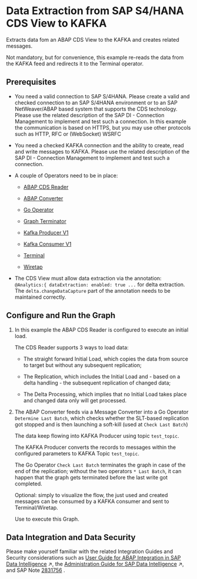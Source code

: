 <!-- loiocd22a2cd6387487c9014fb19813dcd40 -->

# Data Extraction from SAP S4/HANA CDS View to KAFKA

Extracts data fom an ABAP CDS View to the KAFKA and creates related messages.



Not mandatory, but for convenience, this example re-reads the data from the KAFKA feed and redirects it to the Terminal operator.



<a name="loiocd22a2cd6387487c9014fb19813dcd40__section_zmq_1vc_1kb"/>

## Prerequisites

-   You need a valid connection to SAP S/4HANA. Please create a valid and checked connection to an SAP S/4HANA environment or to an SAP NetWeaver/ABAP based system that supports the CDS technology. Please use the related description of the SAP DI - Connection Management to implement and test such a connection. In this example the communication is based on HTTPS, but you may use other protocols such as HTTP, RFC or \(WebSocket\) WSRFC

-   You need a checked KAFKA connection and the ability to create, read and write messages to KAFKA. Please use the related description of the SAP DI - Connection Management to implement and test such a connection.

-   A couple of Operators need to be in place:

    -   [ABAP CDS Reader](../data-intelligence-operators/abap-cds-reader-df331fc.md)

    -   [ABAP Converter](../data-intelligence-operators/abap-converter-d58c19e.md)

    -   [Go Operator](../data-intelligence-operators/go-operator-aabb1ca.md)

    -   [Graph Terminator](../data-intelligence-operators/graph-terminator-26f7ff3.md)

    -   [Kafka Producer V1](../data-intelligence-operators/kafka-producer-v1-aecfaf2.md)

    -   [Kafka Consumer V1](../data-intelligence-operators/kafka-consumer-v1-582b188.md)

    -   [Terminal](../data-intelligence-operators/terminal-2f28daf.md)

    -   [Wiretap](../data-intelligence-operators/wiretap-2a0c233.md)


-   The CDS View must allow data extraction via the annotation: `@Analytics:{ dataExtraction: enabled: true ...` for delta extraction. The `delta.changeDataCapture` part of the annotation needs to be maintained correctly.




<a name="loiocd22a2cd6387487c9014fb19813dcd40__section_ebl_jvc_1kb"/>

## Configure and Run the Graph

1.  In this example the ABAP CDS Reader is configured to execute an initial load.

    The CDS Reader supports 3 ways to load data:

    -   The straight forward Initial Load, which copies the data from source to target but without any subsequent replication;

    -   The Replication, which includes the Initial Load and - based on a delta handling - the subsequent replication of changed data;

    -   The Delta Processing, which implies that no Initial Load takes place and changed data only will get processed.


2.  The ABAP Converter feeds via a Message Converter into a Go Operator `Determine Last Batch`, which checks whether the SLT-based replication got stopped and is then launching a soft-kill \(used at `Check Last Batch`\)

    The data keep flowing into KAFKA Producer using topic `test_topic`.

    The KAFKA Producer converts the records to messages within the configured parameters to KAFKA Topic `test_topic`.

    The Go Operator `Check Last Batch` terminates the graph in case of the end of the replication; without the two operators `* Last Batch`, it can happen that the graph gets terminated before the last write got completed.

    Optional: simply to visualize the flow, the just used and created messages can be consumed by a KAFKA consumer and sent to Terminal/Wiretap.

    Use to execute this Graph.




<a name="loiocd22a2cd6387487c9014fb19813dcd40__section_xhm_byc_1kb"/>

## Data Integration and Data Security

Please make yourself familiar with the related Integration Guides and Security considerations such as [User Guide for ABAP Integration in SAP Data Intelligence](https://help.sap.com/viewer/3a65df0ce7cd40d3a61225b7d3c86703/Cloud/en-US/8b287f0f0033447c8a57a1bee74cd840.html "This guide is relevant for you if your use case for SAP Data Intelligence Cloud involves ABAP-based SAP systems, such as SAP S/4HANA or SAP Business Warehouse (BW).") :arrow_upper_right:, the [Administration Guide for SAP Data Intelligence](https://help.sap.com/viewer/300d97f4d57c4b329df8c83858ff67fb/Dev/en-US/884ffcd587784ed2a311b2c19feb8410.html "The SAP Data Intelligence Administration Guide contains information about configuring, monitoring, and managing SAP Data Intelligence.") :arrow_upper_right:, and SAP Note [2831756](https://me.sap.com/notes/2831756) .


